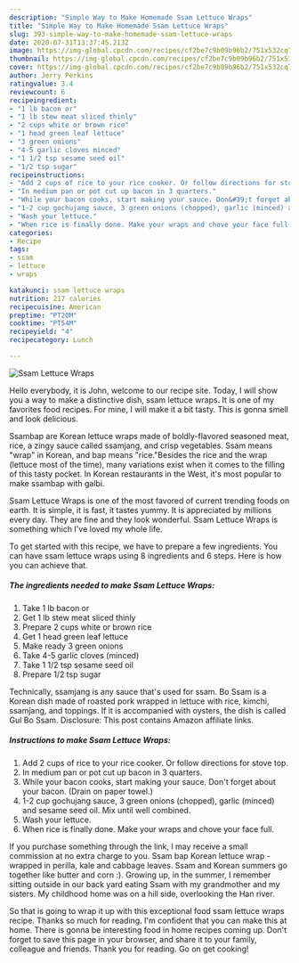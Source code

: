 ```yaml
---
description: "Simple Way to Make Homemade Ssam Lettuce Wraps"
title: "Simple Way to Make Homemade Ssam Lettuce Wraps"
slug: 393-simple-way-to-make-homemade-ssam-lettuce-wraps
date: 2020-07-31T13:37:45.213Z
image: https://img-global.cpcdn.com/recipes/cf2be7c9b09b96b2/751x532cq70/ssam-lettuce-wraps-recipe-main-photo.jpg
thumbnail: https://img-global.cpcdn.com/recipes/cf2be7c9b09b96b2/751x532cq70/ssam-lettuce-wraps-recipe-main-photo.jpg
cover: https://img-global.cpcdn.com/recipes/cf2be7c9b09b96b2/751x532cq70/ssam-lettuce-wraps-recipe-main-photo.jpg
author: Jerry Perkins
ratingvalue: 3.4
reviewcount: 6
recipeingredient:
- "1 lb bacon or"
- "1 lb stew meat sliced thinly"
- "2 cups white or brown rice"
- "1 head green leaf lettuce"
- "3 green onions"
- "4-5 garlic cloves minced"
- "1 1/2 tsp sesame seed oil"
- "1/2 tsp sugar"
recipeinstructions:
- "Add 2 cups of rice to your rice cooker. Or follow directions for stove top."
- "In medium pan or pot cut up bacon in 3 quarters."
- "While your bacon cooks, start making your sauce. Don&#39;t forget about your bacon. (Drain on paper towel.)"
- "1-2 cup gochujang sauce, 3 green onions (chopped), garlic (minced) and sesame seed oil. Mix until well combined."
- "Wash your lettuce."
- "When rice is finally done. Make your wraps and chove your face full."
categories:
- Recipe
tags:
- ssam
- lettuce
- wraps

katakunci: ssam lettuce wraps 
nutrition: 217 calories
recipecuisine: American
preptime: "PT20M"
cooktime: "PT54M"
recipeyield: "4"
recipecategory: Lunch

---
```



![Ssam Lettuce Wraps](https://img-global.cpcdn.com/recipes/cf2be7c9b09b96b2/751x532cq70/ssam-lettuce-wraps-recipe-main-photo.jpg)

Hello everybody, it is John, welcome to our recipe site. Today, I will show you a way to make a distinctive dish, ssam lettuce wraps. It is one of my favorites food recipes. For mine, I will make it a bit tasty. This is gonna smell and look delicious.

Ssambap are Korean lettuce wraps made of boldly-flavored seasoned meat, rice, a zingy sauce called ssamjang, and crisp vegetables. Ssam means &#34;wrap&#34; in Korean, and bap means &#34;rice.&#34;Besides the rice and the wrap (lettuce most of the time), many variations exist when it comes to the filling of this tasty pocket. In Korean restaurants in the West, it&#39;s most popular to make ssambap with galbi.

Ssam Lettuce Wraps is one of the most favored of current trending foods on earth. It is simple, it is fast, it tastes yummy. It is appreciated by millions every day. They are fine and they look wonderful. Ssam Lettuce Wraps is something which I've loved my whole life.


To get started with this recipe, we have to prepare a few ingredients. You can have ssam lettuce wraps using 8 ingredients and 6 steps. Here is how you can achieve that.

<!--inarticleads1-->

##### The ingredients needed to make Ssam Lettuce Wraps:

1. Take 1 lb bacon or
1. Get 1 lb stew meat sliced thinly
1. Prepare 2 cups white or brown rice
1. Get 1 head green leaf lettuce
1. Make ready 3 green onions
1. Take 4-5 garlic cloves (minced)
1. Take 1 1/2 tsp sesame seed oil
1. Prepare 1/2 tsp sugar


Technically, ssamjang is any sauce that&#39;s used for ssam. Bo Ssam is a Korean dish made of roasted pork wrapped in lettuce with rice, kimchi, ssamjang, and toppings. If it is accompanied with oysters, the dish is called Gul Bo Ssam. Disclosure: This post contains Amazon affiliate links. 

<!--inarticleads2-->

##### Instructions to make Ssam Lettuce Wraps:

1. Add 2 cups of rice to your rice cooker. Or follow directions for stove top.
1. In medium pan or pot cut up bacon in 3 quarters.
1. While your bacon cooks, start making your sauce. Don&#39;t forget about your bacon. (Drain on paper towel.)
1. 1-2 cup gochujang sauce, 3 green onions (chopped), garlic (minced) and sesame seed oil. Mix until well combined.
1. Wash your lettuce.
1. When rice is finally done. Make your wraps and chove your face full.


If you purchase something through the link, I may receive a small commission at no extra charge to you. Ssam bap Korean lettuce wrap - wrapped in perilla, kale and cabbage leaves. Ssam and Korean summers go together like butter and corn :). Growing up, in the summer, I remember sitting outside in our back yard eating Ssam with my grandmother and my sisters. My childhood home was on a hill side, overlooking the Han river. 

So that is going to wrap it up with this exceptional food ssam lettuce wraps recipe. Thanks so much for reading. I'm confident that you can make this at home. There is gonna be interesting food in home recipes coming up. Don't forget to save this page in your browser, and share it to your family, colleague and friends. Thank you for reading. Go on get cooking!
